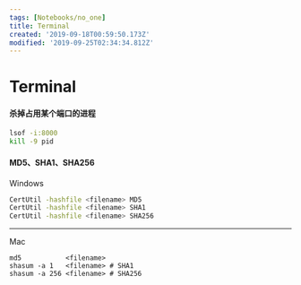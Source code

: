 ```yaml
---
tags: [Notebooks/no_one]
title: Terminal
created: '2019-09-18T00:59:50.173Z'
modified: '2019-09-25T02:34:34.812Z'
---
```


# Terminal

#### 杀掉占用某个端口的进程

```bash
lsof -i:8000
kill -9 pid
```


#### MD5、SHA1、SHA256
Windows
```bash
CertUtil -hashfile <filename> MD5
CertUtil -hashfile <filename> SHA1
CertUtil -hashfile <filename> SHA256
```
---
Mac
```
md5           <filename>  
shasum -a 1   <filename> # SHA1
shasum -a 256 <filename> # SHA256
```
